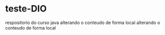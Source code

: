 # teste-DIO

respositorio do curso java
alterando o conteudo de forma local
alterando o conteudo de forma local
